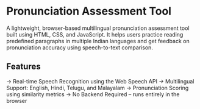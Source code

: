 # Pronunciation Assessment Tool

A lightweight, browser-based multilingual pronunciation assessment tool built using HTML, CSS, and JavaScript. It helps users practice reading predefined paragraphs in multiple Indian languages and get feedback on pronunciation accuracy using speech-to-text comparison.

## Features
-> Real-time Speech Recognition using the Web Speech API
-> Multilingual Support: English, Hindi, Telugu, and Malayalam
-> Pronunciation Scoring using similarity metrics
-> No Backend Required – runs entirely in the browser

